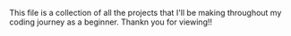 This file is a collection of all the projects that I'll be making throughout my coding journey as a beginner. 
Thankn you for viewing!!
